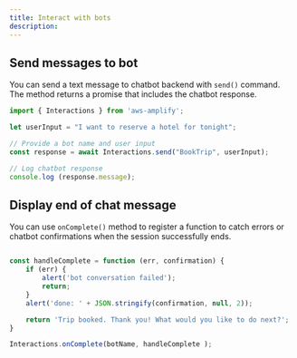 ```yaml
---
title: Interact with bots
description: 
---
```


## Send messages to bot

You can send a text message to chatbot backend with `send()` command. The method returns a promise that includes the chatbot response.

```javascript
import { Interactions } from 'aws-amplify';

let userInput = "I want to reserve a hotel for tonight";

// Provide a bot name and user input
const response = await Interactions.send("BookTrip", userInput);

// Log chatbot response
console.log (response.message);
```

## Display end of chat message

You can use `onComplete()` method to register a function to catch errors or chatbot confirmations when the session successfully ends.  

```javascript

const handleComplete = function (err, confirmation) {
    if (err) {
        alert('bot conversation failed');
        return;
    }
    alert('done: ' + JSON.stringify(confirmation, null, 2));

    return 'Trip booked. Thank you! What would you like to do next?';
}

Interactions.onComplete(botName, handleComplete );
```